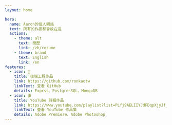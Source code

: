 ```yaml
---
layout: home

hero:
  name: Aaron的個人網站
  text: 所有的作品都會放在這
  actions:
    - theme: alt
      text: 簡歷
      link: /zh/resume
    - theme: brand
      text: English
      link: /en
features:
  - icon: 🐙
    title: 後端工程作品
    link: https://github.com/ronkaotw
    linkText: 查看 GitHub
    details: Exprss、PostgresSQL、MongoDB
  - icon: 🎬
    title: YouTube 剪輯作品
    link: https://www.youtube.com/playlist?list=PLfj9AELIIYJdFDqpXjyJf_GccS-myHJHv
    linkText: 查看 YouTube 作品集
    details: Adobe Premiere、Adobe Photoshop
---
```

